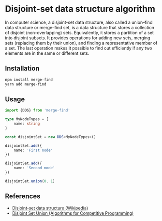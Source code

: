 # Disjoint-set data structure algorithm

In computer science, a disjoint-set data structure, also called a union–find data structure or merge–find set, is a data structure that stores a collection of disjoint (non-overlapping) sets. Equivalently, it stores a partition of a set into disjoint subsets. It provides operations for adding new sets, merging sets (replacing them by their union), and finding a representative member of a set. The last operation makes it possible to find out efficiently if any two elements are in the same or different sets.

## Installation

```ts
npm install merge-find
yarn add merge-find
```

## Usage

```ts
import {DDS} from 'merge-find'

type MyNodeTypes = {
    name: string
}

const disjointSet = new DDS<MyNodeTypes>()

disjointSet.add({
    name: 'First node'
})

disjointSet.add({
    name: 'Second node'
})

disjointSet.union(0, 1)
```

## References

- [Disjoint-set data structure (Wikipedia)](https://en.wikipedia.org/wiki/Disjoint-set_data_structure)
- [Disjoint Set Union (Algorithms for Competitive Programming)](https://cp-algorithms.com/data_structures/disjoint_set_union.html#support-distances-up-to-representative)
